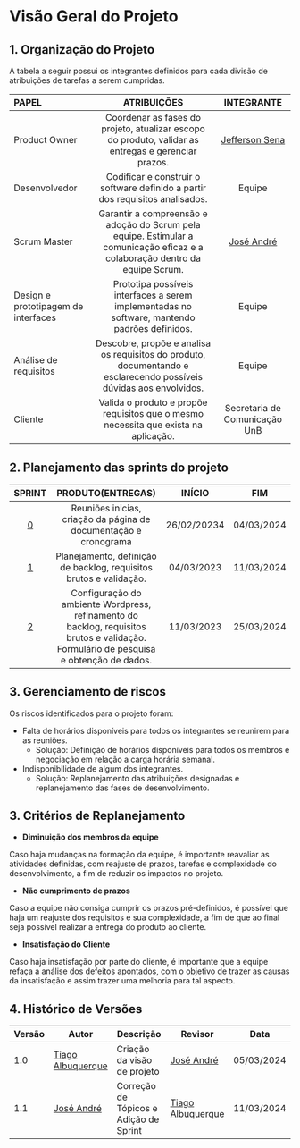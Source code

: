 #  Visão Geral do Projeto

## 1. Organização do Projeto

A tabela a seguir possui os integrantes definidos para cada divisão de atribuições de tarefas a serem cumpridas.

| **PAPEL**                           | **ATRIBUIÇÕES**                                                                                                 | **INTEGRANTE**   | 
|:------------------------------------|:----------------------------------------------------------------------------------------------------------------:|:----------------:|
| Product Owner                     | Coordenar as fases do projeto, atualizar escopo do produto, validar as entregas e gerenciar prazos.               | [Jefferson Sena](https://github.com/JeffersonSenaa)       |
| Desenvolvedor                       | Codificar e construir o software definido a partir dos requisitos analisados.                                     | Equipe        |
| Scrum Master    | Garantir a compreensão e adoção do Scrum pela equipe. Estimular a comunicação eficaz e a colaboração dentro da equipe Scrum.                                 | [José André](https://github.com/joseandre25)          |
| Design e prototipagem de interfaces | Prototipa possíveis interfaces a serem implementadas no software, mantendo padrões definidos.                     |   Equipe       |
| Análise de requisitos      | Descobre, propõe e analisa os requisitos do produto, documentando e esclarecendo possíveis dúvidas aos envolvidos. | Equipe      |
| Cliente                             | Valida o produto e propõe requisitos que o mesmo necessita que exista na aplicação.                               | Secretaria de Comunicação UnB           |


## 2. Planejamento das sprints do projeto

| **SPRINT**  |                           **PRODUTO(ENTREGAS)**                           | **INÍCIO**      |    **FIM**     |
|:-------------:|:-------------------------------------------------------------------------:|:---------------:|:--------------:|
|       [0](https://residenciaticbrisa.github.io/T2G7-Revista-Darcy/sprints/sprint00/planejamento/)       | Reuniões inicias, criação da página de documentação e cronograma          |  26/02/20234    | 04/03/2024     |
|       [1](https://residenciaticbrisa.github.io/T2G7-Revista-Darcy/sprints/sprint01/planejamento/)       | Planejamento, definição de backlog, requisitos brutos e validação.        |  04/03/2023     | 11/03/2024     |
|       [2](https://residenciaticbrisa.github.io/T2G7-Revista-Darcy/sprints/sprint02/planejamento/)       | Configuração do ambiente Wordpress, refinamento do backlog, requisitos brutos e validação. Formulário de pesquisa e obtenção de dados.       |  11/03/2023     | 25/03/2024     |

                        
## 3. Gerenciamento de riscos

Os riscos identificados para o projeto foram:

- Falta de horários disponíveis para todos os integrantes se reunirem para as reuniões.
    - Solução:
      Definição de horários disponíveis para todos os membros e negociação em relação a carga horária semanal.
- Indisponibilidade de algum dos integrantes.
    - Solução:
      Replanejamento das atribuições designadas e replanejamento das fases de desenvolvimento.

## 3. Critérios de Replanejamento

   - **Diminuição dos membros da equipe**

   Caso haja mudanças na formação da equipe, é importante reavaliar as atividades definidas, com reajuste de prazos, tarefas e complexidade do desenvolvimento, a fim de reduzir os impactos no projeto.

   - **Não cumprimento de prazos**

   Caso a equipe não consiga cumprir os prazos pré-definidos, é possível que haja um reajuste dos requisitos e sua complexidade, a fim de que ao final seja possível realizar a entrega do produto ao cliente.

   - **Insatisfação do Cliente**

   Caso haja insatisfação por parte do cliente, é importante que a equipe refaça a análise dos defeitos apontados, com o objetivo de trazer as causas da insatisfação e assim trazer uma melhoria para tal aspecto.

## 4. Histórico de Versões

| Versão | Autor | Descrição | Revisor | Data |
| -------| ----- | --------- | ---- | ----- |
| 1.0    | [Tiago Albuquerque](https://github.com/Tiago1604) | Criação da visão de projeto | [José André](https://github.com/joseandre25)| 05/03/2024 |
| 1.1    | [José André](https://github.com/joseandre25) | Correção de Tópicos e Adição de Sprint | [Tiago Albuquerque](https://github.com/Tiago1604) | 11/03/2024 |